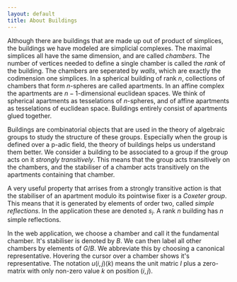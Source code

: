 ```yaml
---
layout: default
title: About Buildings
---
```


Although there are buildings that are made up out of product of simplices, the buildings we have modeled are simplicial complexes. The maximal simplices all have the same dimension, and are called *chambers*. The number of vertices needed to define a single chamber is called the *rank* of the building. The chambers are seperated by *walls*, which are exactly the codimension one simplices. In a spherical building of rank $n$, collections of chambers that form $n$-spheres are called apartments. In an affine complex the apartments are $n-1$-dimensional euclidean spaces. We think of spherical apartments as tesselations of $n$-spheres, and of affine apartments as tesselations of euclidean space. Buildings entirely consist of apartments glued together.

Buildings are combinatorial objects that are used in the theory of algebraic groups to study the structure of these groups. Especially when the group is defined over a p-adic field, the theory of buildings helps us understand them better. We consider a building to be associated to a group if the group acts on it *strongly transitively*. This means that the group acts transitively on the chambers, and the stabiliser of a chamber acts transitively on the apartments containing that chamber.

A very useful property that arrises from a strongly transitive action is that the stabiliser of an apartment modulo its pointwise fixer is a *Coxeter group*. This means that it is generated by elements of order two, called *simple reflections*. In the application these are denoted $s_i$. A rank $n$ building has $n$ simple reflections.

In the web application, we choose a chamber and call it the fundamental chamber. It's stabiliser is denoted by $B$. We can then label all other chambers by elements of $G/B$. We abbreviate this by choosing a canonical representative. Hovering the cursor over a chamber shows it's representative. The notation $u\left(i,j\right)\left(k\right)$ means the unit matric $I$ plus a zero-matrix with only non-zero value $k$ on position $\left(i,j\right)$.